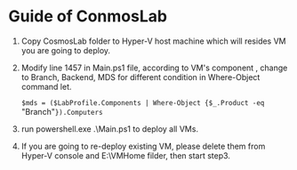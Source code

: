 # Guide of ConmosLab

1. Copy CosmosLab folder to Hyper-V host machine which will resides VM you are going to deploy.

2. Modify line 1457 in Main.ps1 file, according to VM's component , change to Branch, Backend, MDS for different condition in Where-Object command let.

    ``$mds = ($LabProfile.Components | Where-Object {$_.Product -eq ``"Branch"``}).Computers``

3. run powershell.exe .\Main.ps1 to deploy all VMs.

4. If you are going to re-deploy existing VM, please delete them from Hyper-V console and E:\VMHome filder, then start step3.

